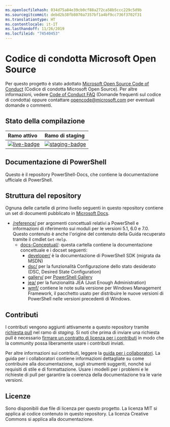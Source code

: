 ```yaml
---
ms.openlocfilehash: 034d75a84e39cb0cf88a272ca58b5ccc229c5d9b
ms.sourcegitcommit: debd2b38fb8070a7357bf1a4bf9cc736f3702f31
ms.translationtype: HT
ms.contentlocale: it-IT
ms.lasthandoff: 11/26/2019
ms.locfileid: "74540453"
---
```

# <a name="microsoft-open-source-code-of-conduct"></a>Codice di condotta Microsoft Open Source

Per questo progetto è stato adottato [Microsoft Open Source Code of Conduct](https://opensource.microsoft.com/codeofconduct/) (Codice di condotta Microsoft Open Source). Per altre informazioni, vedere [Code of Conduct FAQ](https://opensource.microsoft.com/codeofconduct/faq/) (Domande frequenti sul codice di condotta) oppure contattare [opencode@microsoft.com](mailto:opencode@microsoft.com) per eventuali domande o commenti.

[live-badge]: https://powershell.visualstudio.com/PowerShell-Docs/_apis/build/status/PowerShell-Docs-CI?branchName=live
[staging-badge]: https://powershell.visualstudio.com/PowerShell-Docs/_apis/build/status/PowerShell-Docs-CI?branchName=staging

## <a name="build-status"></a>Stato della compilazione

| Ramo attivo | Ramo di staging |
|:------------|:---------------|
| [![live-badge][]][live-badge] | [![staging-badge][]][staging-badge]

## <a name="powershell-documentation"></a>Documentazione di PowerShell

Questo è il repository PowerShell-Docs, che contiene la documentazione ufficiale di PowerShell.

## <a name="repository-structure"></a>Struttura del repository

Ognuna delle cartelle di primo livello seguenti in questo repository contiene un set di documenti pubblicato in [Microsoft Docs](https://docs.microsoft.com/powershell).

- [/reference/](https://docs.microsoft.com/powershell/scripting/) per argomenti concettuali relativi a PowerShell e informazioni di riferimento sui moduli per le versioni 5.1, 6.0 e 7.0. Questo contenuto è anche l'origine del contenuto della Guida recuperato tramite il cmdlet `Get-Help`.
  - [docs-Conceptual/](https://docs.microsoft.com/powershell): questa cartella contiene la documentazione concettuale e i docset seguenti:
    - [developer/](https://docs.microsoft.com/powershell/scripting/developer/) è la documentazione di PowerShell SDK (migrata da MSDN)
    - [dsc/](https://docs.microsoft.com/powershell/scripting/dsc/) per la funzionalità Configurazione dello stato desiderato (DSC, Desired State Configuration)
    - [gallery/](https://docs.microsoft.com/powershell/scripting/gallery) per [PowerShell Gallery](https://www.powershellgallery.com/)
    - [jea/](https://docs.microsoft.com/powershell/scripting/jea/) per la funzionalità JEA (Just Enough Administration)
    - [wmf/](https://docs.microsoft.com/powershell/scripting/wmf/overview) contiene le note sulla versione per Windows Management Framework, il pacchetto usato per distribuire le nuove versioni di PowerShell nelle versioni precedenti di Windows.

## <a name="contributing"></a>Contributi

I contributi vengono aggiunti attivamente a questo repository tramite [richiesta pull](https://help.github.com/articles/using-pull-requests/) nel ramo di *staging*.
Si noti che prima di inviare una richiesta pull è necessario [firmare un contratto di licenza per i contributi](https://cla.microsoft.com/) in modo che la community possa liberamente usare i contributi inviati.

Per altre informazioni sui contributi, leggere la [guida per i collaboratori](https://docs.microsoft.com/contribute/powershell/powershell-contribute). La guida per i collaboratori contiene informazioni dettagliate su come contribuire alla documentazione, sugli strumenti suggeriti, nonché sui requisiti di stile e di formattazione. Usare i modelli per i problemi e le richieste di pull per garantire la coerenza della documentazione tra le varie versioni.

## <a name="licenses"></a>Licenze

Sono disponibili due file di licenza per questo progetto. La licenza MIT si applica al codice contenuto in questo repository. La licenza Creative Commons si applica alla documentazione.